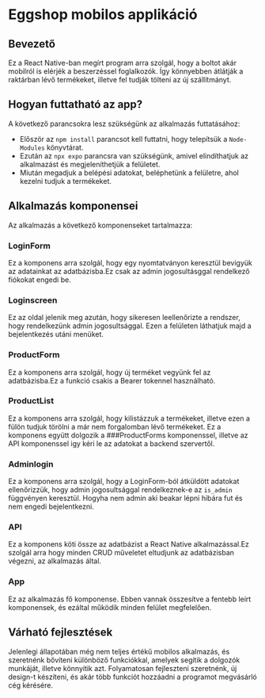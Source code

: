 # Eggshop mobilos applikáció

## Bevezető
Ez a React Native-ban megírt program arra szolgál, hogy a boltot akár mobilról is elérjék a beszerzéssel foglalkozók. Így könnyebben átlátják a raktárban lévő termékeket, illetve fel tudják tölteni az új szállítmányt.

## Hogyan futtatható az app?
A következő parancsokra lesz szükségünk az alkalmazás futtatásához:
- Először az `npm install` parancsot kell futtatni, hogy telepítsük a `Node-Modules` könyvtárat.
- Ezután az `npx expo` parancsra van szükségünk, amivel elindíthatjuk az alkalmazást és megjeleníthetjük a felületet.
- Miután megadjuk a belépési adatokat, beléphetünk a felületre, ahol kezelni tudjuk a termékeket.

## Alkalmazás komponensei
Az alkalmazás a következő komponenseket tartalmazza:

### LoginForm
Ez a komponens arra szolgál, hogy egy nyomtatványon keresztül bevigyük az adatainkat az adatbázisba.Ez csak az admin jogosultásggal rendelkező fiókokat engedi be.

### Loginscreen
Ez az oldal jelenik meg azután, hogy sikeresen leellenőrizte a rendszer, hogy rendelkezünk admin jogosultsággal. Ezen a felületen láthatjuk majd a bejelentkezés utáni menüket.

### ProductForm
Ez a komponens arra szolgál, hogy új terméket vegyünk fel az adatbázisba.Ez a funkció csakis a Bearer tokennel használható.

### ProductList
Ez a komponens arra szolgál, hogy kilistázzuk a termékeket, illetve ezen a fülön tudjuk törölni a már nem forgalomban lévő termékeket. Ez a komponens együtt dolgozik a ###ProductForms komponenssel, illetve az API komponenssel igy kéri le az adatokat a backend szervertől.

### Adminlogin
Ez a komponens arra szolgál, hogy a LoginForm-ból átküldött adatokat ellenőrizzük, hogy admin jogosultsággal rendelkeznek-e az `is_admin` függvényen keresztül. Hogyha nem admin aki beakar lépni hibára fut és nem engedi bejelentkezni.

### API
Ez a komponens köti össze az adatbázist a React Native alkalmazással.Ez szolgál arra hogy minden CRUD műveletet eltudjunk az adatbázisban végezni, az alkalmazás által.

### App
Ez az alkalmazás fő komponense. Ebben vannak összesítve a fentebb leírt komponensek, és ezáltal működik minden felület megfelelően.

## Várható fejlesztések
Jelenlegi állapotában még nem teljes értékű mobilos alkalmazás, és szeretnénk bővíteni különböző funkciókkal, amelyek segítik a dolgozók munkáját, illetve könnyítik azt. Folyamatosan fejleszteni szeretnénk, új design-t készíteni, és akár több funkciót hozzáadni a programot megvásárló cég kérésére. 